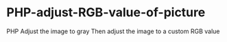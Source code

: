# PHP-adjust-RGB-value-of-picture
PHP Adjust the image to gray Then adjust the image to a custom RGB value

